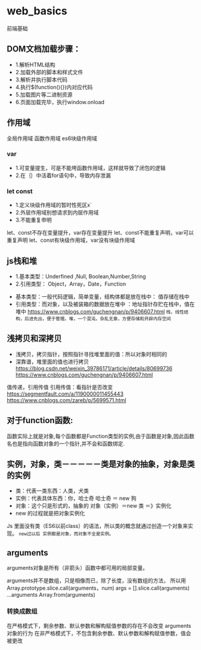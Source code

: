 # web_basics
前端基础
## DOM文档加载步骤： 
- 1.解析HTML结构 
- 2.加载外部的脚本和样式文件 
- 3.解析并执行脚本代码 
- 4.执行$(function(){})内对应代码 
- 5.加载图片等二进制资源 
- 6.页面加载完毕，执行window.onload

## 作用域
全局作用域 函数作用域 es6块级作用域
### var 
- 1.可变量提生，可是不能垮函数作用域，这样就导致了闭包的逻辑
- 2.在｛｝中活着for语句中，导致内存泄漏
### let const
- 1.定义块级作用域的暂时性死区x`
- 2.外层作用域别想请求到内层作用域
- 3.不能重复申明
 
let、const不存在变量提升，var存在变量提升
let、const不能重复声明，var可以重复声明
let、const有块级作用域，var没有块级作用域

## js栈和堆
- 1.基本类型：Underfined ,Null, Boolean,Number,String
- 2.引用类型： Object，Array，Date，Function

+ 基本类型：一般代码逻辑，简单变量，结构体都是放在栈中： 值存储在栈中
+ 引用类型：而对象，以及被装箱的数据放在堆中 ：地址指针存贮在栈中，值在堆中
https://www.cnblogs.com/guchengnan/p/9406607.html
`栈，线性结构，后进先出，便于管理。堆，一个混沌，杂乱无章，方便存储和开辟内存空间`

## 浅拷贝和深拷贝
- 浅拷贝，拷贝指针，按照指针寻找堆里面的值：所以对象时相同的	
- 深靠谱，堆里面的值也进行拷贝
https://blog.csdn.net/weixin_39786171/article/details/80699736
https://www.cnblogs.com/guchengnan/p/9406607.html

值传递，引用传值
引用传值：看指针是否改变
https://segmentfault.com/a/1190000011455443
https://www.cnblogs.com/zareb/p/5699571.html

## 对于function函数:
函数实际上就是对象,每个函数都是Function类型的实例,由于函数是对象,因此函数名也是指向函数对象的一个指针,并不会和函数绑定.

## 实例，对象，类－－－－－类是对象的抽象，对象是类的实例

- 类：代表一类东西：人类，犬类
- 实例：代表具体东西：你，哈士奇          哈士奇 ＝  new 狗
- 对象：这个只是形式的，抽象的		对象（实例）＝new 类 ＝》实例化
- new 的过程就是把对象实例化

Js 里面没有类（ES6以前class）的语法，所以类的概念就通过创造一个对象来实现。
`new过以后 实例都是对象，而对象不全是实例。`

## arguments
arguments对象是所有（非箭头）函数中都可用的局部变量。

arguments并不是数组，只是相像而已，除了长度，没有数组的方法，
所以用
 Array.prototype.slice.call(arguments，num)
args = [].slice.call(arguments)
...arguments
 Array.from(arguments)
### 转换成数组
在严格模式下，剩余参数、默认参数和解构赋值参数的存在不会改变 arguments对象的行为
在非严格模式下，不包含剩余参数、默认参数和解构赋值参数，值会被更改

